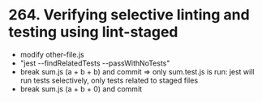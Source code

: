 # 264. Verifying selective linting and testing using lint-staged

- modify other-file.js
- "jest --findRelatedTests --passWithNoTests"  
- break sum.js (a + b + b) and commit => only sum.test.js is run: jest will run tests selectively, only tests related to staged files 
- break sum.js (a + b + 0) and commit 